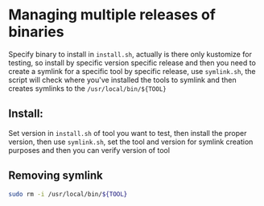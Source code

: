 # Managing multiple releases of binaries

Specify binary to install in `install.sh`, actually is there only kustomize for testing, so install by specific version specific release and then you need to create a symlink for a specific tool by specific release, use `symlink.sh`, the script will check where you've installed the tools to symlink and then creates symlinks to the `/usr/local/bin/${TOOL}`

## Install:

Set version in `install.sh` of tool you want to test, then install the proper version, then use `symlink.sh`, set the tool and version for symlink creation purposes and then you can verify version of tool

## Removing symlink

```bash
sudo rm -i /usr/local/bin/${TOOL}
```